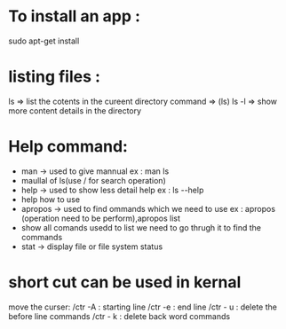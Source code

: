 # To install an app :
  sudo apt-get install<package-name>

# listing files :
ls => list the cotents in the cureent directory 
command => (ls)
ls -l => show more content details in the directory 


# Help command:
* man -> used to give mannual ex : man ls
* maullal of ls(use / for search operation)
* help -> used to show less detail help ex : ls --help
* help how to use
* apropos -> used to find ommands which we need to use ex : apropos (operation need to be perform),apropos list
* show all comands usedd to list we need to go thrugh it to find the commands
* stat -> display file or file system status


# short cut can be used in kernal
move the curser:
/ctr -A : starting line
/ctr -e : end line
/ctr - u : delete the before line commands
/ctr - k : delete back word commands



